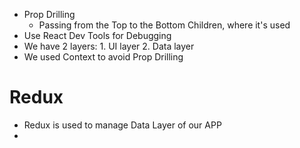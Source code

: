 -   Prop Drilling
    -   Passing from the Top to the Bottom Children, where it's used
-   Use React Dev Tools for Debugging
-   We have 2 layers: 1. UI layer 2. Data layer
-   We used Context to avoid Prop Drilling

# Redux
-   Redux is used to manage Data Layer of our APP
-   